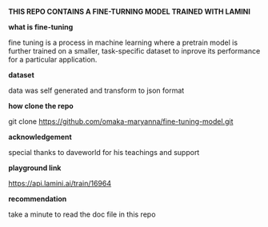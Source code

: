 **THIS REPO CONTAINS A FINE-TURNING MODEL TRAINED WITH LAMINI**

**what is fine-tuning**

fine tuning is a process in machine learning where a 
pretrain model is further trained on a smaller, task-specific 
dataset to inprove its performance for a particular application.

**dataset**

data was self generated and transform to json format

**how clone the repo**

git clone  https://github.com/omaka-maryanna/fine-tuning-model.git

**acknowledgement**

special thanks to daveworld for his teachings and support

**playground link**

https://api.lamini.ai/train/16964

**recommendation**

take a minute to read the doc file in this repo
